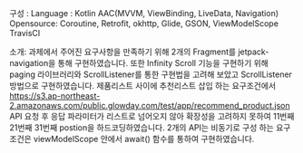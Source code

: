 구성 :
Language : Kotlin
AAC(MVVM, ViewBinding, LiveData, Navigation)
Opensource: Coroutine, Retrofit, okhttp, Glide, GSON, ViewModelScope
TravisCI

소개: 
과제에서 주어진 요구사항을 만족하기 위해 2개의 Fragment를  jetpack-navigation을 통해 구현하였습니다.
또한 Infinity Scroll 기능을 구현하기 위해 paging 라이브러리와 ScrollListener를 통한 구현법을 
고려해 보았고 ScrollListener 방법으로 구현하였습니다. 제품리스트 사이에 추천리스트 삽입 하는 요구조건에서
https://s3.ap-northeast-2.amazonaws.com/public.glowday.com/test/app/recommend_product.json API 요청 후 
응답 파라미터가 리스트로 넘어오지 않아 확장성을 고려하지 못하여 11번째 21번째 31번째 postion을 하드코딩하였습니다.
2개의 API는 비동기로 구성 하는 요구조건은 viewModelScope 안에서 await() 함수를 통하여 구현하였습니다.


